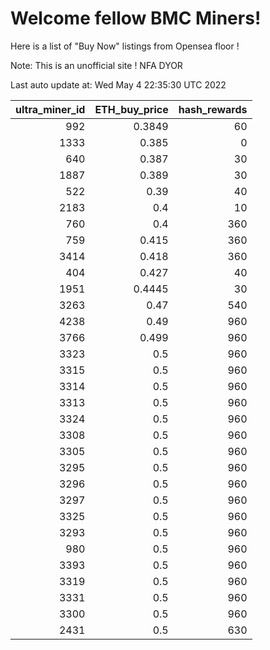 # Welcome fellow BMC Miners!
Here is a list of "Buy Now" listings from Opensea floor !

Note: This is an unofficial site ! NFA DYOR


Last auto update at: Wed May  4 22:35:30 UTC 2022


|   ultra_miner_id |   ETH_buy_price |   hash_rewards |
|-----------------:|----------------:|---------------:|
|              992 |          0.3849 |             60 |
|             1333 |          0.385  |              0 |
|              640 |          0.387  |             30 |
|             1887 |          0.389  |             30 |
|              522 |          0.39   |             40 |
|             2183 |          0.4    |             10 |
|              760 |          0.4    |            360 |
|              759 |          0.415  |            360 |
|             3414 |          0.418  |            360 |
|              404 |          0.427  |             40 |
|             1951 |          0.4445 |             30 |
|             3263 |          0.47   |            540 |
|             4238 |          0.49   |            960 |
|             3766 |          0.499  |            960 |
|             3323 |          0.5    |            960 |
|             3315 |          0.5    |            960 |
|             3314 |          0.5    |            960 |
|             3313 |          0.5    |            960 |
|             3324 |          0.5    |            960 |
|             3308 |          0.5    |            960 |
|             3305 |          0.5    |            960 |
|             3295 |          0.5    |            960 |
|             3296 |          0.5    |            960 |
|             3297 |          0.5    |            960 |
|             3325 |          0.5    |            960 |
|             3293 |          0.5    |            960 |
|              980 |          0.5    |            960 |
|             3393 |          0.5    |            960 |
|             3319 |          0.5    |            960 |
|             3331 |          0.5    |            960 |
|             3300 |          0.5    |            960 |
|             2431 |          0.5    |            630 |